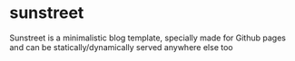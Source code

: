 # sunstreet
Sunstreet is a minimalistic blog template, specially made for Github pages and can be statically/dynamically served anywhere else too
